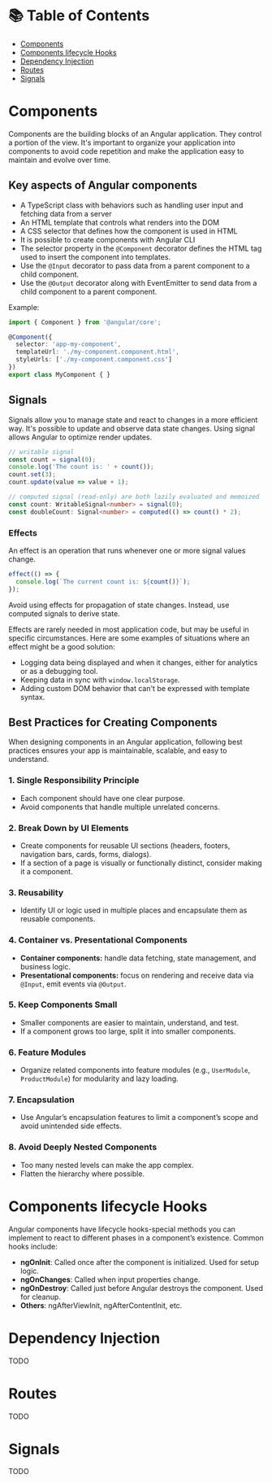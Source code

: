 # 📚 Table of Contents

- [Components](#components)
- [Components lifecycle Hooks](#components-lifecycle-hooks)
- [Dependency Injection](#dependency-injection)
- [Routes](#routes)
- [Signals](#signals)

# Components

Components are the building blocks of an Angular application. They control a portion of the view. It's important to organize your application into components to avoid code repetition and make the application easy to maintain and evolve over time.

## Key aspects of Angular components

- A TypeScript class with behaviors such as handling user input and fetching data from a server
- An HTML template that controls what renders into the DOM
- A CSS selector that defines how the component is used in HTML
- It is possible to create components with Angular CLI
- The selector property in the `@Component` decorator defines the HTML tag used to insert the component into templates.
- Use the `@Input` decorator to pass data from a parent component to a child component.
- Use the `@Output` decorator along with EventEmitter to send data from a child component to a parent component.

Example:

```typescript
import { Component } from '@angular/core';

@Component({
  selector: 'app-my-component',
  templateUrl: './my-component.component.html',
  styleUrls: ['./my-component.component.css']
})
export class MyComponent { }
```

## Signals 

Signals allow you to manage state and react to changes in a more efficient way. It's possible to update and observe data state changes. Using signal allows Angular to optimize render updates.

```typescript
// writable signal
const count = signal(0);
console.log('The count is: ' + count());
count.set(3);
count.update(value => value + 1);

// computed signal (read-only) are both lazily evaluated and memoized
const count: WritableSignal<number> = signal(0);
const doubleCount: Signal<number> = computed(() => count() * 2);
```

### Effects

An effect is an operation that runs whenever one or more signal values change.

```typescript
effect(() => {
  console.log(`The current count is: ${count()}`);
});
```

Avoid using effects for propagation of state changes. Instead, use computed signals to derive state.

Effects are rarely needed in most application code, but may be useful in specific circumstances. Here are some examples of situations where an effect might be a good solution:

- Logging data being displayed and when it changes, either for analytics or as a debugging tool.
- Keeping data in sync with `window.localStorage`.
- Adding custom DOM behavior that can't be expressed with template syntax.

## Best Practices for Creating Components

When designing components in an Angular application, following best practices ensures your app is maintainable, scalable, and easy to understand.

### 1. Single Responsibility Principle

- Each component should have one clear purpose.
- Avoid components that handle multiple unrelated concerns.

### 2. Break Down by UI Elements

- Create components for reusable UI sections (headers, footers, navigation bars, cards, forms, dialogs).
- If a section of a page is visually or functionally distinct, consider making it a component.

### 3. Reusability

- Identify UI or logic used in multiple places and encapsulate them as reusable components.

### 4. Container vs. Presentational Components

- **Container components:** handle data fetching, state management, and business logic.
- **Presentational components:** focus on rendering and receive data via `@Input`, emit events via `@Output`.

### 5. Keep Components Small

- Smaller components are easier to maintain, understand, and test.
- If a component grows too large, split it into smaller components.

### 6. Feature Modules

- Organize related components into feature modules (e.g., `UserModule`, `ProductModule`) for modularity and lazy loading.

### 7. Encapsulation

- Use Angular’s encapsulation features to limit a component’s scope and avoid unintended side effects.

### 8. Avoid Deeply Nested Components

- Too many nested levels can make the app complex.
- Flatten the hierarchy where possible.

# Components lifecycle Hooks

Angular components have lifecycle hooks-special methods you can implement to react to different phases in a component’s existence. Common hooks include:

- **ngOnInit**: Called once after the component is initialized. Used for setup logic.
- **ngOnChanges**: Called when input properties change.
- **ngOnDestroy**: Called just before Angular destroys the component. Used for cleanup.
- **Others**: ngAfterViewInit, ngAfterContentInit, etc.

# Dependency Injection

TODO

# Routes

TODO

# Signals

TODO